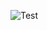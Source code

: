 ![Test](https://github.com/lucasconfalonieri/Tp2PatronObserver/actions/workflows/node2.js.yml/badge.svg)
